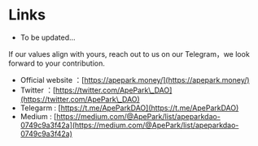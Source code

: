 # Links

* To be updated…

If our values align with yours, reach out to us on our Telegram，we look forward to your contribution.

* Official website ：[https://apepark.money/](https://apepark.money/)
* Twitter ：​[https://twitter.com/ApePark\_DAO](https://twitter.com/ApePark\_DAO)
* Telegarm : [https://t.me/ApeParkDAO](https://t.me/ApeParkDAO)
* Medium : [https://medium.com/@ApePark/list/apeparkdao-0749c9a3f42a](https://medium.com/@ApePark/list/apeparkdao-0749c9a3f42a)

